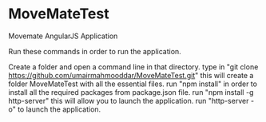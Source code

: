 # MoveMateTest
Movemate AngularJS Application

Run these commands in order to run the application.

Create a folder and open a command line in that directory.
type in "git clone https://github.com/umairmahmooddar/MoveMateTest.git" this will create a folder MoveMateTest with all the essential files.
run "npm install" in order to install all the required packages from package.json file.
run "npm install -g http-server" this will allow you to launch the application.
run "http-server -o" to launch the application.
